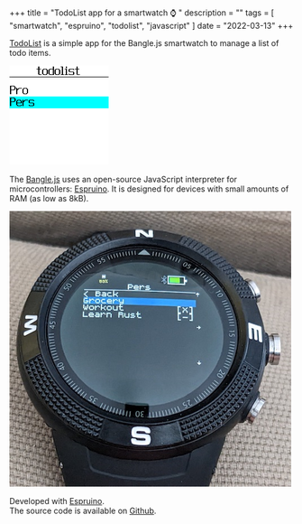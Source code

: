 +++
title = "TodoList app for a smartwatch :watch: "
description = ""
tags = [
    "smartwatch",
    "espruino",
    "todolist",
    "javascript"
]
date = "2022-03-13"
+++

[TodoList](https://espruino.github.io/BangleApps/?q=todolist) is a simple app for the Bangle.js smartwatch to manage a list of todo items.

![screenshots](/todo_list_app_smart_watch/screenshots.gif)

The [Bangle.js](https://banglejs.com/) uses an open-source JavaScript interpreter for microcontrollers: [Espruino](https://www.espruino.com/). It is designed for devices with small amounts of RAM (as low as 8kB).

![banglejs2](/todo_list_app_smart_watch/todolist_banglejs.jpg)


Developed with [Espruino](https://www.espruino.com/Bangle.js+Getting+Started).  
The source code is available on [Github](https://github.com/espruino/BangleApps/tree/master/apps/todolist).